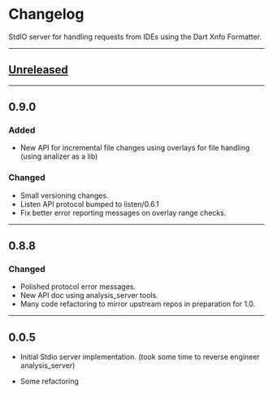 # Changelog
StdIO server for handling requests from IDEs using the Dart Xnfo Formatter.

----
## [Unreleased]

----
## 0.9.0
### Added
- New API for incremental file changes using overlays for file handling <br>
    (using analizer as a lib)
### Changed
- Small versioning changes.
- Listen API protocol bumped to listen/0.6.1
- Fix better error reporting messages on overlay range checks.

----
## 0.8.8
### Changed
- Polished protocol error messages.
- New API doc using analysis_server tools.
- Many code refactoring to mirror upstream repos in preparation for 1.0.

----
## 0.0.5
- Initial Stdio server implementation. (took some time to reverse engineer analysis_server)

- Some refactoring

[Unreleased]: https://github.com/tekert/dart_formatter/compare/v0.0.2...HEAD

[0.0.1]: https://github.com/tekert/dart_formatter/releases/tag/v0.0.1
